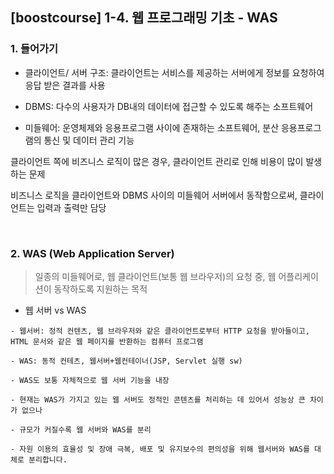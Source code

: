 ## [boostcourse] 1-4. 웹 프로그래밍 기초 - WAS

### 1. 들어가기

- 클라이언트/ 서버 구조: 클라이언트는 서비스를 제공하는 서버에게 정보를 요청하여 응답 받은 결과를 사용

- DBMS: 다수의 사용자가 DB내의 데이터에 접근할 수 있도록 해주는 소프트웨어

- 미들웨어: 운영체제와 응용프로그램 사이에 존재하는 소프트웨어, 분산 응용프로그램의 통신 및 데이터 관리 기능

클라이언트 쪽에 비즈니스 로직이 많은 경우, 클라이언트 관리로 인해 비용이 많이 발생하는 문제

비즈니스 로직을 클라이언트와 DBMS 사이의 미들웨어 서버에서 동작함으로써, 클라이언트는 입력과 출력만 담당
            
 <br>
            
 ### 2. WAS (Web Application Server)
 
 > 일종의 미들웨어로, 웹 클라이언트(보통 웹 브라우저)의 요청 중, 웹 어플리케이션이 동작하도록 지원하는 목적
 
 - 웹 서버 vs WAS
 
```` 
- 웹서버: 정적 컨텐츠, 웹 브라우저와 같은 클라이언트로부터 HTTP 요청을 받아들이고, HTML 문서와 같은 웹 페이지를 반환하는 컴퓨터 프로그램 

- WAS: 동적 컨테츠, 웹서버+웹컨테이너(JSP, Servlet 실행 sw)

- WAS도 보통 자체적으로 웹 서버 기능을 내장

- 현재는 WAS가 가지고 있는 웹 서버도 정적인 콘텐츠를 처리하는 데 있어서 성능상 큰 차이가 없으나

- 규모가 커질수록 웹 서버와 WAS를 분리

- 자원 이용의 효율성 및 장애 극복, 배포 및 유지보수의 편의성을 위해 웹서버와 WAS를 대체로 분리합니다.
````
 






